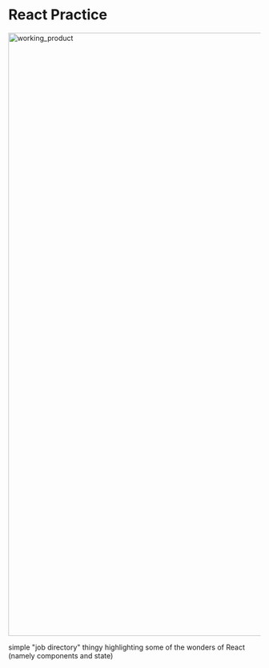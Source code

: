 # React Practice

<img width="1202" alt="working_product" src="https://user-images.githubusercontent.com/18134219/103983000-61c1ab00-5139-11eb-8d2a-3c3caa9fe4d2.png">

simple "job directory" thingy highlighting some of the wonders of React (namely components and state)
